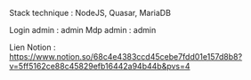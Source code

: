 Stack technique : NodeJS, Quasar, MariaDB

Login admin : admin
Mdp admin : admin

Lien Notion : https://www.notion.so/68c4e4383ccd45cebe7fdd01e157d8b8?v=5ff5162ce88c45829efb16442a94b44b&pvs=4
